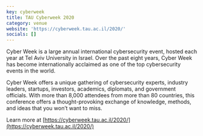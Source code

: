```yaml
---
key: cyberweek
title: TAU Cyberweek 2020
category: venue
website: 'https://cyberweek.tau.ac.il/2020/'
socials: []
---
```


Cyber Week is a large annual international cybersecurity event, hosted each year at Tel Aviv University in Israel. Over the past eight years, Cyber Week has become internationally acclaimed as one of the top cybersecurity events in the world.

Cyber Week offers a unique gathering of cybersecurity experts, industry leaders, startups, investors, academics, diplomats, and government officials. With more than 8,000 attendees from more than 80 countries, this conference offers a thought-provoking exchange of knowledge, methods, and ideas that you won’t want to miss.

Learn more at [https://cyberweek.tau.ac.il/2020/](https://cyberweek.tau.ac.il/2020/)
